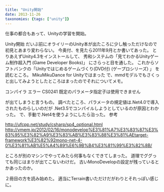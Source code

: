 ```yaml
---
title: "Unity開始"
date: 2013-11-26
taxonomies: {tags: ["unity"]}
---
```


仕事の都合もあって、Unityの学習を開始。

Unity開始
だいぶ前にオライリーのUnity本が出たころに少し触っただけなので初見とあまり変わらない。
今奥付、を見たら2011年9月とか書いてあった。
とりあえずUnity4.3をインストールして、
秀和システムの「見てわかるUnityゲーム制作超入門 (Game Developer Books)」
にさらっと目を通した。
これからソフトバンクの「Unityではじめるゲームづくり(DVD付)
(ゲープロシリーズ) 」 を読むところ。
MikuMikuDance for Unityではまった
で、mmdモデルでもさくっと出してみようとしたところはまったのでそれについてメモ。

コンパイラ エラー CS0241 既定のパラメータ指定子は使用できません

が出てしまうと言うもの。
調べたところ、パラメータの規定値は.Net4.0で導入されたものらしいのだが
.Net3.5でコンパイルしようとしているのが原因とわかった。
で、手動で.Net4を使うようにしたら治った。
参考

http://ufcpp.net/study/csharp/sp4_optional.html
http://vmem.jp/2012/02/16/monodevelop%E3%81%A7%E3%83%87%E3%83%95%E3%82%A9%E3%83%AB%E3%83%88%E3%81%AEtarget-framework%E3%82%92mono-net-4-0%E3%81%AB%E5%A4%89%E6%9B%B4%E3%81%99%E3%82%8B/

ところが別のマシンでやってみたら何事もなくできてしまった。
道理でググっても同じはまりが出てこないわけだ。
古いMonoDevelopの設定が残っているとかあったのか。

２冊目の方を読み始めた。
適当にTerrain書いただけだがわりとそれっぽい感じに。

